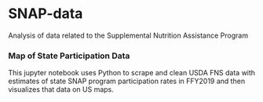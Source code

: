 # SNAP-data
Analysis of data related to the Supplemental Nutrition Assistance Program

### Map of State Participation Data
This jupyter notebook uses Python to scrape and clean USDA FNS data with estimates of state SNAP program participation rates in FFY2019 and then visualizes that data on US maps.
